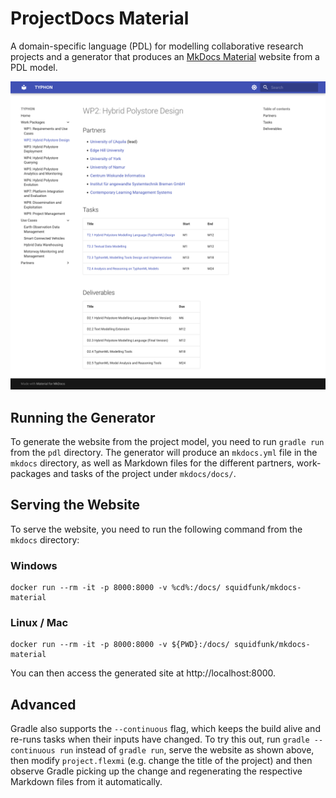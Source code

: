 # ProjectDocs Material

A domain-specific language (PDL) for modelling collaborative research projects and a generator that produces an [MkDocs Material](https://squidfunk.github.io/mkdocs-material/) website from a PDL model.

![](screenshots/light-theme.png)

## Running the Generator

To generate the website from the project model, you need to run `gradle run` from the `pdl` directory. The generator will produce an `mkdocs.yml` file in the `mkdocs` directory, as well as Markdown files for the different partners, work-packages and tasks of the project under `mkdocs/docs/`.

## Serving the Website

To serve the website, you need to run the following command from the `mkdocs` directory:

### Windows

```
docker run --rm -it -p 8000:8000 -v %cd%:/docs/ squidfunk/mkdocs-material
```

### Linux / Mac

```
docker run --rm -it -p 8000:8000 -v ${PWD}:/docs/ squidfunk/mkdocs-material
```

You can then access the generated site at http://localhost:8000.

## Advanced

Gradle also supports the `--continuous` flag, which keeps the build alive and re-runs tasks when their inputs have changed. To try this out, run `gradle --continuous run` instead of `gradle run`, serve the website as shown above, then modify `project.flexmi` (e.g. change the title of the project) and then observe Gradle picking up the change and regenerating the respective Markdown files from it automatically.